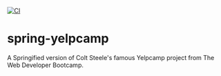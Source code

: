 [![CI](https://github.com/codeghoul/spring-yelpcamp/actions/workflows/ci.yml/badge.svg)](https://github.com/codeghoul/spring-yelpcamp/actions/workflows/ci.yml)

[comment]: <> ([![Quality Gate Status]&#40;https://sonarcloud.io/api/project_badges/measure?project=codeghoul_spring-yelpcamp&metric=alert_status&#41;]&#40;https://sonarcloud.io/dashboard?id=codeghoul_spring-yelpcamp&#41;)

# spring-yelpcamp
A Springified version of Colt Steele's famous Yelpcamp project from The Web Developer Bootcamp.
